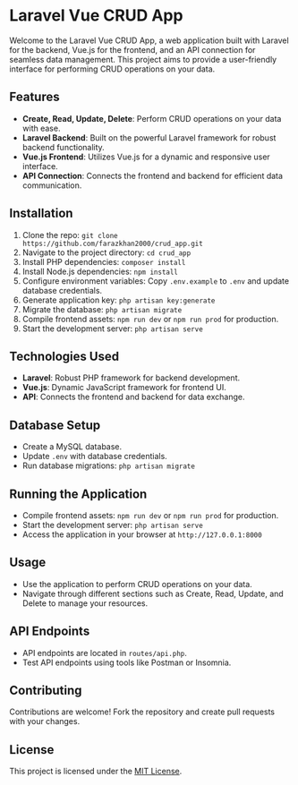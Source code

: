 # Laravel Vue CRUD App

Welcome to the Laravel Vue CRUD App, a web application built with Laravel for the backend, Vue.js for the frontend, and an API connection for seamless data management. This project aims to provide a user-friendly interface for performing CRUD operations on your data.

## Features
- **Create, Read, Update, Delete**: Perform CRUD operations on your data with ease.
- **Laravel Backend**: Built on the powerful Laravel framework for robust backend functionality.
- **Vue.js Frontend**: Utilizes Vue.js for a dynamic and responsive user interface.
- **API Connection**: Connects the frontend and backend for efficient data communication.

## Installation
1. Clone the repo: `git clone https://github.com/farazkhan2000/crud_app.git`
2. Navigate to the project directory: `cd crud_app`
3. Install PHP dependencies: `composer install`
4. Install Node.js dependencies: `npm install`
5. Configure environment variables: Copy `.env.example` to `.env` and update database credentials.
6. Generate application key: `php artisan key:generate`
7. Migrate the database: `php artisan migrate`
8. Compile frontend assets: `npm run dev` or `npm run prod` for production.
9. Start the development server: `php artisan serve`

## Technologies Used
- **Laravel**: Robust PHP framework for backend development.
- **Vue.js**: Dynamic JavaScript framework for frontend UI.
- **API**: Connects the frontend and backend for data exchange.

## Database Setup
- Create a MySQL database.
- Update `.env` with database credentials.
- Run database migrations: `php artisan migrate`

## Running the Application
- Compile frontend assets: `npm run dev` or `npm run prod` for production.
- Start the development server: `php artisan serve`
- Access the application in your browser at `http://127.0.0.1:8000`

## Usage
- Use the application to perform CRUD operations on your data.
- Navigate through different sections such as Create, Read, Update, and Delete to manage your resources.

## API Endpoints
- API endpoints are located in `routes/api.php`.
- Test API endpoints using tools like Postman or Insomnia.

## Contributing
Contributions are welcome! Fork the repository and create pull requests with your changes.

## License
This project is licensed under the [MIT License](LICENSE).
